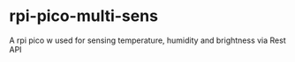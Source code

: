 # rpi-pico-multi-sens
A rpi pico w used for sensing temperature, humidity and brightness via Rest API
